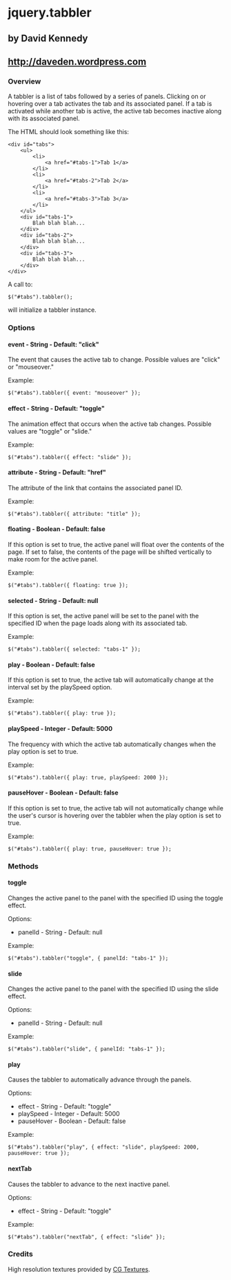 # jquery.tabbler
## by David Kennedy
## http://daveden.wordpress.com

### Overview

A tabbler is a list of tabs followed by a series of panels. Clicking on or hovering over a tab activates the tab and its associated panel. If a tab is activated while another tab is active, the active tab becomes inactive along with its associated panel.

The HTML should look something like this:

    <div id="tabs">
        <ul>
            <li>
                <a href="#tabs-1">Tab 1</a>
            </li>
            <li>
                <a href="#tabs-2">Tab 2</a>
            </li>
            <li>
                <a href="#tabs-3">Tab 3</a>
            </li>
        </ul>
        <div id="tabs-1">
            Blah blah blah...
        </div>
        <div id="tabs-2">
            Blah blah blah...
        </div>
        <div id="tabs-3">
            Blah blah blah...
        </div>
    </div>

A call to:

    $("#tabs").tabbler();

will initialize a tabbler instance.

### Options

#### event - String - Default: "click"
The event that causes the active tab to change. Possible values are "click" or "mouseover."

Example:

    $("#tabs").tabbler({ event: "mouseover" });

#### effect - String - Default: "toggle"
The animation effect that occurs when the active tab changes. Possible values are "toggle" or "slide."

Example:

    $("#tabs").tabbler({ effect: "slide" });

#### attribute - String - Default: "href"
The attribute of the link that contains the associated panel ID.

Example:

    $("#tabs").tabbler({ attribute: "title" });

#### floating - Boolean - Default: false
If this option is set to true, the active panel will float over the contents of the page. If set to false, the contents of the page will be shifted vertically to make room for the active panel.

Example:

    $("#tabs").tabbler({ floating: true });

#### selected - String - Default: null
If this option is set, the active panel will be set to the panel with the specified ID when the page loads along with its associated tab.

Example:

    $("#tabs").tabbler({ selected: "tabs-1" });

#### play - Boolean - Default: false
If this option is set to true, the active tab will automatically change at the interval set by the playSpeed option.

Example:

    $("#tabs").tabbler({ play: true });

#### playSpeed - Integer - Default: 5000
The frequency with which the active tab automatically changes when the play option is set to true.

Example:

    $("#tabs").tabbler({ play: true, playSpeed: 2000 });

#### pauseHover - Boolean - Default: false
If this option is set to true, the active tab will not automatically change while the user's cursor is hovering over the tabbler when the play option is set to true.

Example:

    $("#tabs").tabbler({ play: true, pauseHover: true });

### Methods

#### toggle
Changes the active panel to the panel with the specified ID using the toggle effect.

Options:

* panelId - String - Default: null

Example:

    $("#tabs").tabbler("toggle", { panelId: "tabs-1" });

#### slide
Changes the active panel to the panel with the specified ID using the slide effect.

Options:

* panelId - String - Default: null

Example:

    $("#tabs").tabbler("slide", { panelId: "tabs-1" });

#### play
Causes the tabbler to automatically advance through the panels.

Options:

* effect - String - Default: "toggle"
* playSpeed - Integer - Default: 5000
* pauseHover - Boolean - Default: false

Example:

    $("#tabs").tabbler("play", { effect: "slide", playSpeed: 2000, pauseHover: true });

#### nextTab
Causes the tabbler to advance to the next inactive panel.

Options:

* effect - String - Default: "toggle"

Example:

    $("#tabs").tabbler("nextTab", { effect: "slide" });

### Credits

High resolution textures provided by [CG Textures](http://www.cgtextures.com/).